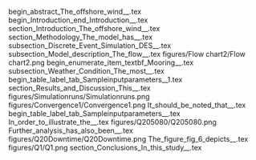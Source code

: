 begin_abstract_The_offshore_wind__.tex
begin_Introduction_end_Introduction__.tex
section_Introduction_The_offshore_wind__.tex
section_Methodology_The_model_has__.tex
subsection_Discrete_Event_Simulation_DES__.tex
subsection_Model_description_The_flow__.tex
figures/Flow chart2/Flow chart2.png
begin_enumerate_item_textbf_Mooring__.tex
subsection_Weather_Condition_The_most__.tex
begin_table_label_tab_Sampleinputparameters__1.tex
section_Results_and_Discussion_This__.tex
figures/Simulationruns/Simulationruns.png
figures/Convergence1/Convergence1.png
It_should_be_noted_that__.tex
begin_table_label_tab_Sampleinputparameters__.tex
In_order_to_illustrate_the__.tex
figures/Q205080/Q205080.png
Further_analysis_has_also_been__.tex
figures/Q20Downtime/Q20Downtime.png
The_figure_fig_6_depicts__.tex
figures/Q1/Q1.png
section_Conclusions_In_this_study__.tex
